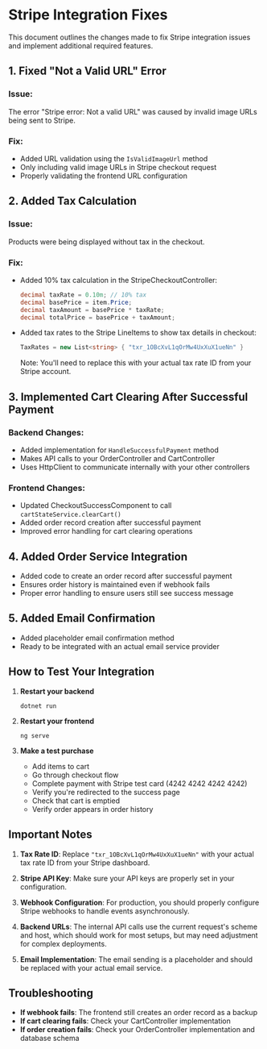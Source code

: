 # Stripe Integration Fixes

This document outlines the changes made to fix Stripe integration issues and implement additional required features.

## 1. Fixed "Not a Valid URL" Error

### Issue:
The error "Stripe error: Not a valid URL" was caused by invalid image URLs being sent to Stripe.

### Fix:
- Added URL validation using the `IsValidImageUrl` method
- Only including valid image URLs in Stripe checkout request
- Properly validating the frontend URL configuration

## 2. Added Tax Calculation

### Issue:
Products were being displayed without tax in the checkout.

### Fix:
- Added 10% tax calculation in the StripeCheckoutController:
  ```csharp
  decimal taxRate = 0.10m; // 10% tax
  decimal basePrice = item.Price;
  decimal taxAmount = basePrice * taxRate;
  decimal totalPrice = basePrice + taxAmount;
  ```
- Added tax rates to the Stripe LineItems to show tax details in checkout:
  ```csharp
  TaxRates = new List<string> { "txr_1OBcXvL1qOrMw4UxXuX1ueNn" }
  ```
  Note: You'll need to replace this with your actual tax rate ID from your Stripe account.

## 3. Implemented Cart Clearing After Successful Payment

### Backend Changes:
- Added implementation for `HandleSuccessfulPayment` method
- Makes API calls to your OrderController and CartController
- Uses HttpClient to communicate internally with your other controllers

### Frontend Changes:
- Updated CheckoutSuccessComponent to call `cartStateService.clearCart()`
- Added order record creation after successful payment
- Improved error handling for cart clearing operations

## 4. Added Order Service Integration

- Added code to create an order record after successful payment
- Ensures order history is maintained even if webhook fails
- Proper error handling to ensure users still see success message

## 5. Added Email Confirmation

- Added placeholder email confirmation method
- Ready to be integrated with an actual email service provider

## How to Test Your Integration

1. **Restart your backend**
   ```
   dotnet run
   ```

2. **Restart your frontend**
   ```
   ng serve
   ```

3. **Make a test purchase**
   - Add items to cart
   - Go through checkout flow
   - Complete payment with Stripe test card (4242 4242 4242 4242)
   - Verify you're redirected to the success page
   - Check that cart is emptied
   - Verify order appears in order history

## Important Notes

1. **Tax Rate ID**: Replace `"txr_1OBcXvL1qOrMw4UxXuX1ueNn"` with your actual tax rate ID from your Stripe dashboard.

2. **Stripe API Key**: Make sure your API keys are properly set in your configuration.

3. **Webhook Configuration**: For production, you should properly configure Stripe webhooks to handle events asynchronously.

4. **Backend URLs**: The internal API calls use the current request's scheme and host, which should work for most setups, but may need adjustment for complex deployments.

5. **Email Implementation**: The email sending is a placeholder and should be replaced with your actual email service.

## Troubleshooting

- **If webhook fails**: The frontend still creates an order record as a backup
- **If cart clearing fails**: Check your CartController implementation 
- **If order creation fails**: Check your OrderController implementation and database schema
